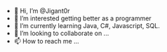 - 👋 Hi, I’m @Jigant0r
- 👀 I’m interested getting better as a programmer
- 🌱 I’m currently learning Java, C#, Javascript, SQL.  
- 💞️ I’m looking to collaborate on ...
- 📫 How to reach me ...

<!---
Jigant0r/Jigant0r is a ✨ special ✨ repository because its `README.md` (this file) appears on your GitHub profile.
You can click the Preview link to take a look at your changes.
--->
